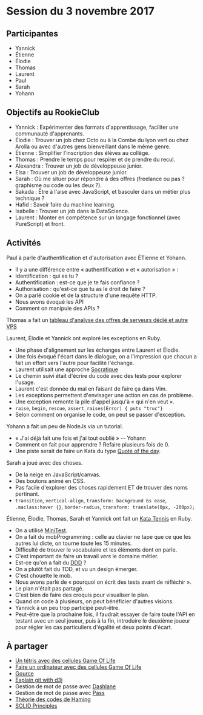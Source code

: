 # Session du 3 novembre 2017

## Participantes

- Yannick
- Étienne
- Élodie
- Thomas
- Laurent
- Paul
- Sarah
- Yohann


## Objectifs au RookieClub

- Yannick : Expérimenter des formats d'apprentissage, faciliter une communauté d'apprenants.
- Élodie : Trouver un job chez Octo ou à la Combe du lyon vert ou chez Arolla ou avec d'autres gens bienveillant dans le même genre.
- Étienne : Simplifier l'inscription des élèves au collège.
- Thomas : Prendre le temps pour respirer et de prendre du recul.
- Alexandra : Trouver un job de développeuse junior.
- Elsa : Trouver un job de développeuse junior.
- Sarah : Où me situer pour répondre à des offres (freelance ou pas ? graphisme ou code ou les deux ?).
- Sakada : Être à l'aise avec JavaScript, et basculer dans un métier plus technique ?
- Hafid : Savoir faire du machine learning.
- Isabelle : Trouver un job dans la DataScience.
- Laurent : Monter en compétence sur un langage fonctionnel (avec PureScript) et front.


## Activités

Paul à parle d'authentification et d'autorisation avec ÉTienne et Yohann.
- Il y a une différence entre « authentification » et « autorisation » :
- Identification : qui es tu ?
- Authentification : est-ce que je te fais confiance ?
- Authorisation : qu'est-ce que tu as le droit de faire ?
- On a parlé cookie et de la structure d'une requête HTTP.
- Nous avons évoqué les API
- Comment on manipule des APIs ?

Thomas a fait un [tableau d'analyse des offres de serveurs dédié et autre VPS](https://gist.github.com/mahloun/7c630c14604b4a59d078ff1ed084e5fd)

Laurent, Élodie et Yannick ont exploré les exceptions en Ruby.
- Une phase d'alignement sur les échanges entre Laurent et Élodie.
- Une fois évoqué l'écart dans le dialogue, on a l'impression que chacun a fait un effort vers l'autre pour facilité l'échange.
- Laurent utilisait une approche [Socratique](http://www.garlikov.com/Soc_Meth.html)
- Le chemin suivi était d'écrire du code avec des tests pour explorer l'usage.
- Laurent c'est donnée du mal en faisant de faire ça dans Vim.
- Les exceptions permettent d'envisager une action en cas de problème.
- Une exception remonte la pile d'appel jusqu'à « qui n'en veut ».
- `raise`, `begin`, `rescue`, `assert_raises(Error) { puts "truc"}`
- Selon comment on organise le code, on peut se passer d'exception.

Yohann a fait un peu de NodeJs via un tutorial.
- « J'ai déjà fait une fois et j'ai tout oublié » -- Yohann
- Comment on fait pour apprendre ? Refaire plusieurs fois de 0.
- Une piste serait de faire un Kata du type [Quote of the day](http://codingdojo.org/kata/QotdCgi/).


Sarah a joué avec des choses.
- De la neige en JavaScript/canvas.
- Des boutons animé en CSS.
- Pas facile d'explorer des choses rapidement ET de trouver des noms pertinant.
- `transition`, `vertical-align`, `transform: background 6s ease`, `.maclass:hover {}`, `border-radius`, `transform: translate(0px, -200px);`

Étienne, Élodie, Thomas, Sarah et Yannick ont fait un [Kata Tennis](http://codingdojo.org/kata/Tennis/) en Ruby.
- On a utilisé [MiniTest](https://ruby-doc.org/stdlib-2.1.0/libdoc/minitest/rdoc/MiniTest.html).
- On a fait du mobProgramming : celle au clavier ne tape que ce que les autres lui dicte, on tourne toute les 15 minutes.
- Difficulté de trouver le vocabulaire et les éléments dont on parle.
- C'est important de faire un travail _vers_ le domaine métier.
- Est-ce qu'on a fait du [DDD](https://en.wikipedia.org/wiki/Domain-driven_design) ?
- On a plutôt fait du TDD, et vu un design émerger.
- C'est chouette le mob.
- Nous avons parlé de « pourquoi on écrit des tests avant de réfléchir ».
- Le plan n'était pas partagé.
- C'est bien de faire des croquis pour visualiser le plan.
- Quand on code à plusieurs, on peut bénéficier d'autres visions.
- Yannick à un peu trop participé peut-être.
- Peut-être que la prochaine fois, il faudrait essayer de faire toute l'API en testant avec un seul joueur, puis à la fin, introduire le deuxième joueur pour régler les cas particuliers d'égalité et deux points d'écart.


## À partager

- [Un tétris avec des cellules Game Of Life](https://codegolf.stackexchange.com/questions/11880/build-a-working-game-of-tetris-in-conways-game-of-life)
- [Faire un ordinateur avec des cellules Game Of Life](https://codegolf.stackexchange.com/questions/11880/build-a-working-game-of-tetris-in-conways-game-of-life/142675#142675)
- [Gource](http://gource.io/)
- [Explain git with d3j](https://onlywei.github.io/explain-git-with-d3)
- Gestion de mot de passe avec [Dashlane](https://www.dashlane.com/fr)
- Gestion de mot de passe avec [Pass](https://www.passwordstore.org/)
- [Théorie des codes de Haming](https://fr.wikipedia.org/wiki/Th%C3%A9orie_des_codes)
- [SOLID Principles](https://en.wikipedia.org/wiki/SOLID_(object-oriented_design))

